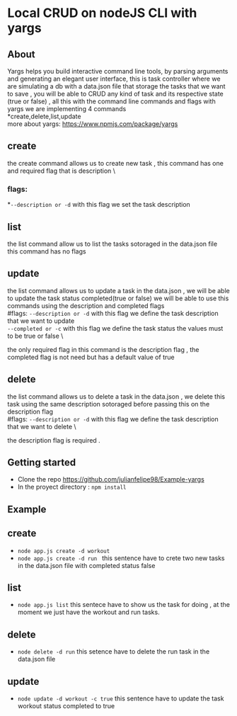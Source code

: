 # Local CRUD on nodeJS CLI with yargs  

## About 
Yargs helps you build interactive command line tools, by parsing arguments and generating an elegant user interface,
this is task controller where we are simulating a db with a data.json file that storage the tasks 
that we want to save , you will be able to CRUD any kind of task and its respective state (true or false) , all this with the command line commands and flags with yargs
we  are implementing 4 commands  
*create,delete,list,update \
more about yargs: https://www.npmjs.com/package/yargs

## create 
the create command allows us to create new task , this command has one and required flag that is description \
### flags: 
*`--description or -d` with this flag we set the task description

## list
the list command allow us to list the tasks sotoraged in the data.json file \
this command has no flags

## update
the list command allows us to update a task in the data.json , we will be able to update the task status completed(true or false)  we will be able to use this commands using the description and completed flags \
#flags:
`--description or -d` with this flag we define the task description that we want to update \
`--completed or -c` with this flag we define the task status the values must to be true or false \

the only required flag in this command is the description flag , the completed flag is not need but has a default value of true 

## delete
the list command allows us to delete a task in the data.json , we delete this task using the same description sotoraged before passing this on the description flag \
#flags:
`--description or -d` with this flag we define the task description that we want to delete \

the description flag is required .


## Getting started 

* Clone the repo https://github.com/julianfelipe98/Example-yargs
* In the proyect directory : `npm install`

## Example 


## create 
* `node app.js create -d workout `
* `node app.js create -d run `
this sentence have to crete two new tasks in the data.json file with completed status false  
## list 
* `node app.js list`
this sentece have to show us the task for doing , at the moment we just have the workout and run tasks.
## delete 
* `node delete -d run`
this setence have to delete the run task in the data.json file 
## update 
* `node update -d workout -c true`
this sentence have to update the task workout status completed to true 
